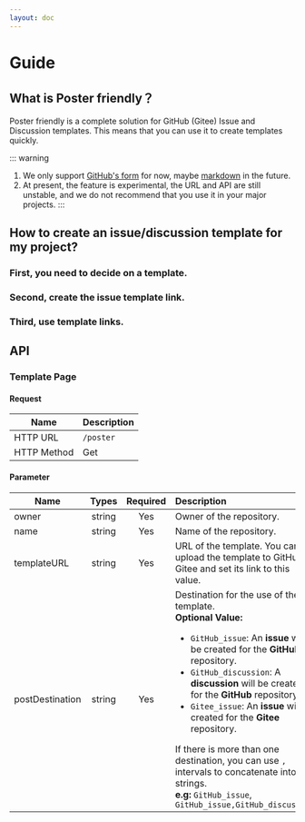 ```yaml
---
layout: doc
---
```


# Guide

## What is Poster friendly？

Poster friendly is a complete solution for GitHub (Gitee) Issue and Discussion templates. This means that you can use it to create templates quickly.

::: warning

1. We only support [GitHub's form](https://docs.github.com/en/communities/using-templates-to-encourage-useful-issues-and-pull-requests/syntax-for-githubs-form-schema) for now, maybe [markdown](https://docs.github.com/en/communities/using-templates-to-encourage-useful-issues-and-pull-requests/manually-creating-a-single-issue-template-for-your-repository) in the future.
2. At present, the feature is experimental, the URL and API are still unstable, and we do not recommend that you use it in your major projects.
   :::

## How to create an issue/discussion template for my project?

### First, you need to decide on a template.

### Second, create the issue template link.

<configuration-form />

### Third, use template links.

## API

### Template Page

#### Request

| Name        | Description |
| ----------- | :---------- |
| HTTP URL    | `/poster`   |
| HTTP Method | Get         |

#### Parameter

| Name            | Types  | Required | Description                                                                                                                                                                                                                                                                                                                                                                                                                                                                                                         |
| --------------- | :----: | :------: | :------------------------------------------------------------------------------------------------------------------------------------------------------------------------------------------------------------------------------------------------------------------------------------------------------------------------------------------------------------------------------------------------------------------------------------------------------------------------------------------------------------------ |
| owner           | string |   Yes    | Owner of the repository.                                                                                                                                                                                                                                                                                                                                                                                                                                                                                            |
| name            | string |   Yes    | Name of the repository.                                                                                                                                                                                                                                                                                                                                                                                                                                                                                             |
| templateURL     | string |   Yes    | URL of the template. You can upload the template to GitHub or Gitee and set its link to this value.                                                                                                                                                                                                                                                                                                                                                                                                                 |
| postDestination | string |   Yes    | Destination for the use of the template.<br>**Optional Value:**<ul class="my-0"><li>`GitHub_issue`: An **issue** will be created for the **GitHub** repository.</li><li>`GitHub_discussion`: A **discussion** will be created for the **GitHub** repository.</li><li>`Gitee_issue`: An **issue** will be created for the **Gitee** repository.</li></ul> If there is more than one destination, you can use `,` intervals to concatenate into strings.<br>**e.g:** `GitHub_issue`, `GitHub_issue,GitHub_discussion` |

<script>
import 'element-plus/theme-chalk/dark/css-vars.css';
import 'uno.css';

const origin = location?.origin;
</script>
